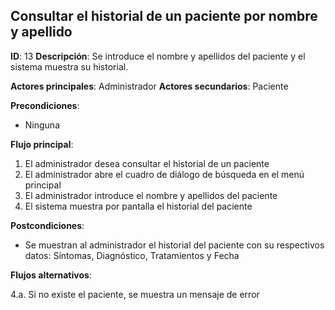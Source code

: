 ## Consultar el historial de un paciente por nombre y apellido

**ID**: 13
**Descripción**: Se introduce el nombre y apellidos del paciente y el sistema muestra su historial.

**Actores principales**: Administrador
**Actores secundarios**: Paciente

**Precondiciones**:
* Ninguna

**Flujo principal**:
1. El administrador desea consultar el historial de un paciente
2. El administrador abre el cuadro de diálogo de búsqueda en el menú principal
3. El administrador introduce el nombre y apellidos del paciente
4. El sistema muestra por pantalla el historial del paciente

**Postcondiciones**:

* Se muestran al administrador el historial del paciente con su respectivos datos: Síntomas, Diagnóstico, Tratamientos y Fecha

**Flujos alternativos**:

4.a. Si no existe el paciente, se muestra un mensaje de error
